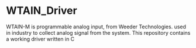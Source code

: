 # WTAIN_Driver
WTAIN-M is programmable analog input, from Weeder Technologies. used in industry to collect analog signal from the system. This repository contains a working driver written in C
